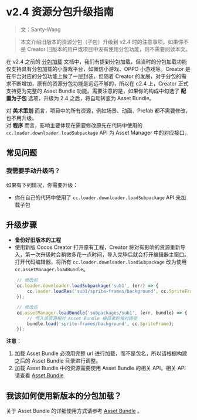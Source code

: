 # v2.4 资源分包升级指南

> 文：Santy-Wang

> 本文介绍旧版本的资源分包（子包）升级到 v2.4 时的注意事项。如果你不是 Creator 旧版本的用户或项目中没有使用分包功能，则不需要阅读本文。

在 v2.4 之前的 [分包加载](../scripting/subpackage.md) 文档中，我们有提到分包加载，但当时的分包加载功能仅支持具有分包加载的小游戏平台，如微信小游戏、OPPO 小游戏等。Creator 是在平台对应的分包功能上做了一层封装，但随着 Creator 的发展，对于分包的需求不断增加，原有的资源分包功能是远远不够的，所以在 c2.4 上，Creator 正式支持更为完整的 Asset Bundle 功能。需要注意的是，如果你的构成中勾选了 **配置为子包** 选项，升级为 2.4 之后，将自动转变为 Asset Bundle。

对 **美术策划** 而言，项目中的所有资源，例如场景、动画、Prefab 都不需要修改，也不用升级。<br>
对 **程序** 而言，影响主要体现在需要修改原先在代码中使用的 `cc.loader.downloader.loadSubpackage` API 为 Asset Manager 中的对应接口。

## 常见问题

### 我需要手动升级吗？

如果有下列情况，你需要升级：
 - 你在自己的代码中使用了 `cc.loader.downloader.loadSubpackage` API 来加载子包

## 升级步骤

- **备份好旧版本的工程**
- 使用新版 Cocos Creator 打开原有工程，Creator 将对有影响的资源重新导入，第一次升级时会稍微多花一点时间，导入完毕后就会打开编辑器主窗口。打开代码编辑器，将所有 `cc.loader.downloader.loadSubpackage` 改为使用 `cc.assetManager.loadBundle`。

```js
    // 修改前
    cc.loader.downloader.loadSubpackage('sub1', (err) => {
        cc.loader.loadRes('sub1/sprite-frames/background', cc.SpriteFrame);
    });

    // 修改后
    cc.assetManager.loadBundle('subpackages/sub1', (err, bundle) => {
        // 传入该资源相对 Asset Bundle 根目录的相对路径
        bundle.load('sprite-frames/background', cc.SpriteFrame);
    });
```

**注意**：
1. 加载 Asset Bundle 必须用完整 url 进行加载，而不是包名，所以请根据构建之后的 Asset Bundle 目录进行调整。
2. 加载 Asset Bundle 中的资源需要使用 Asset Bundle 的相关 API。相关 API 请查看 [Asset Bundle](../../../api/en/classes/Bundle.html)

## 我该如何使用新版本的分包加载？

关于 Asset Bundle 的详细使用方式请参考 [Asset Bundle](../scripting/asset-bundle.md) 。


